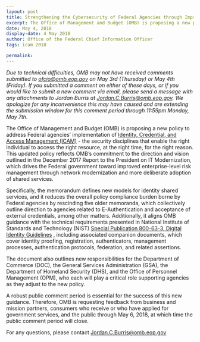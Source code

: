 ```yaml
---
layout: post
title: Strengthening the Cybersecurity of Federal Agencies through Improved Identity, Credential, and Access Management (ICAM)
excerpt: The Office of Management and Budget (OMB) is proposing a new policy to address Federal agencies’ implementation of Identity, Credential, and Access Management (ICAM) - the security disciplines that enable the right individual to access the right resource, at the right time, for the right reason. This updated policy reflects OMB’s commitment to the direction and vision outlined in the December 2017 Report to the President on IT Modernization.
date: May 4, 2018
display-date: 4 May 2018
author: Office of the Federal Chief Information Officer
tags: icam 2018

permalink:
---
```

_Due to technical difficulties, OMB may not have received comments submitted to [ofcio@omb.eop.gov](mailto:ofcio@omb.eop.gov) on May 3rd (Thursday) or May 4th (Friday). If you submitted a comment on either of these days, or if you would like to submit a new comment via email, please send a message with any attachments to Jordan Burris at [Jordan.C.Burris@omb.eop.gov](mailto:Jordan.C.Burris@omb.eop.gov). We apologize for any inconvenience this may have caused and are extending the submission window for this comment period through 11:59pm Monday, May 7th._

The Office of Management and Budget (OMB) is proposing a new policy to address Federal agencies’ implementation of [Identity, Credential, and Access Management (ICAM)](https://www.idmanagement.gov/) - the security disciplines that enable the right individual to access the right resource, at the right time, for the right reason. This updated policy reflects OMB’s commitment to the direction and vision outlined in the December 2017 Report to the President on IT Modernization, which drives the Federal government toward improved enterprise-level risk management through network modernization and more deliberate adoption of shared services.

Specifically, the memorandum defines new models for identity shared services, and it reduces the overall policy compliance burden borne by Federal agencies by rescinding five older memoranda, which collectively outline direction to agencies related to E-Authentication and acceptance of external credentials, among other matters. Additionally, it aligns OMB guidance with the technical requirements presented in National Institute of Standards and Technology (NIST) [Special Publication 800-63-3, Digital Identity Guidelines](https://pages.nist.gov/800-63-FAQ/) , including associated companion documents, which cover identity proofing, registration, authenticators, management processes, authentication protocols, federation, and related assertions.

The document also outlines new responsibilities for the Department of Commerce (DOC), the General Services Administration (GSA), the Department of Homeland Security (DHS), and the Office of Personnel Management (OPM), who each will play a critical role supporting agencies as they adjust to the new policy.

A robust public comment period is essential for the success of this new guidance. Therefore, OMB is requesting feedback from business and mission partners, consumers who receive or who have applied for government services, and the public through May 6, 2018, at which time the public comment period will close.

For any questions, please contact [Jordan.C.Burris@omb.eop.gov](mailto:Jordan.C.Burris@omb.eop.gov)
